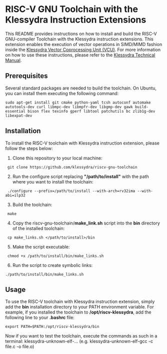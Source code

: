 RISC-V GNU Toolchain with the Klessydra Instruction Extensions
===================================================

This README provides instructions on how to install and build the RISC-V GNU-compiler Toolchain with the Klessydra instruction extensions. This extension enables the execution of vector operations in SIMD/MIMD fashion inside the [Klessydra Vector Coprocessing Unit (VCU)](https://github.com/klessydra/pulpino-klessydra). For more information on how to use these instructions, please refer to the [Klessydra Technical Manual](https://github.com/klessydra/pulpino-klessydra/blob/master/doc/Klessydra/Klessydra%20Technical%20Manual%20v11.1%20May%202020.pdf).

## Prerequisites
Several standard packages are needed to build the toolchain. On Ubuntu, you can install them executing the following command:

    sudo apt-get install git cmake python-yaml tcsh autoconf automake autotools-dev curl libmpc-dev libmpfr-dev libgmp-dev gawk build-essential bison flex texinfo gperf libtool patchutils bc zlib1g-dev libexpat-dev

##  Installation
To install the RISC-V toolchain with Klessydra instruction extension, please follow the steps below:
   1. Clone this repository to your local machine:     
   
     git clone https://github.com/klessydra/riscv-gnu-toolchain
     
   2. Run the configure script replacing **"/path/to/install"** with the path where you want to install the toolchain: 
   
     ./configure --prefix=/path/to/install --with-arch=rv32ima --with-abi=ilp32  
     
   3. Build the toolchain:
     
     make
     
   4. Copy the riscv-gnu-toolchain/**make_link.sh** script into the **bin** directory of the installed toolchain:

     cp make_links.sh </path/to/install>/bin  
       
   5. Make the script executable:  
   
     chmod +x /path/to/install/bin/make_links.sh
     
   6. Run the script to create symbolic links:  

    ./path/to/install/bin/make_links.sh
         
## Usage
   To use the RISC-V toolchain with Klessydra instruction extension, simply add the **bin** installation directory to your PATH environment variable. For example, if you installed the toolchain to **/opt/riscv-klessydra**, add the following line to your **.bashrc** file:    
   
    export PATH=$PATH:/opt/riscv-klessydra/bin  
    
Now if you want to test the toolchain, execute the commands as such in a terminal: klessydra-unknown-elf-... (e.g. klessydra-unknown-elf-gcc -c file.c -o file.o)
    

